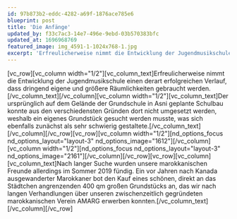 ```yaml
---
id: 97b873b2-eddc-4282-a69f-1876ace785e6
blueprint: post
title: 'Die Anfänge'
updated_by: f33c7ac3-14e7-496e-9ebd-03b570383bfc
updated_at: 1696968769
featured_image: img_4591-1-1024x768-1.jpg
excerpt: 'Erfreulicherweise nimmt die Entwicklung der Jugendmusikschule einen derart erfolgreichen Verlauf, dass dringend eigene und größere Räumlichkeiten gebraucht werden.'
---
```

[vc_row][vc_column width="1/2"][vc_column_text]Erfreulicherweise nimmt die Entwicklung der Jugendmusikschule einen derart erfolgreichen Verlauf, dass dringend eigene und größere Räumlichkeiten gebraucht werden.[/vc_column_text][/vc_column][vc_column width="1/2"][vc_column_text]Der ursprünglich auf dem Gelände der Grundschule in Asni geplante Schulbau konnte aus den verschiedensten Gründen dort nicht umgesetzt werden, weshalb ein eigenes Grundstück gesucht werden musste, was sich ebenfalls zunächst als sehr schwierig gestaltete.[/vc_column_text][/vc_column][/vc_row][vc_row][vc_column width="1/2"][nd_options_focus nd_options_layout="layout-3" nd_options_image="1612"][/vc_column][vc_column width="1/2"][nd_options_focus nd_options_layout="layout-3" nd_options_image="2161"][/vc_column][/vc_row][vc_row][vc_column][vc_column_text]Nach langer Suche wurden unsere marokkanischen Freunde allerdings im Sommer 2019 fündig. Ein vor Jahren nach Kanada ausgewanderter Marokkaner bot den Kauf eines schönen, direkt an das Städtchen angrenzenden 400 qm großen Grundstücks an, das wir nach langen Verhandlungen über unseren zwischenzeitlich gegründeten marokkanischen Verein AMARG erwerben konnten.[/vc_column_text][/vc_column][/vc_row]